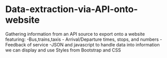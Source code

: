 # Data-extraction-via-API-onto-website
Gathering information from an API source to export onto a website featuring:
  -Bus,trains,taxis -  Arrival/Departure times, stops, and numbers 
  -Feedback of service
-JSON and javascript to handle data into information we can display and use
Styles from Bootstrap and CSS 
